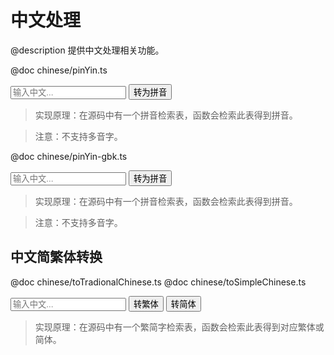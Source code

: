 中文处理
========================================================
@description 提供中文处理相关功能。

@doc chinese/pinYin.ts

<input type="text" id="pinyin_value" placeholder="输入中文...">
<input type="button" value="转为拼音" onclick="document.getElementById('pinyin_result').innerHTML = getPinYin(document.getElementById('pinyin_value').value || (document.getElementById('pinyin_value').value = '中文'))">
<span id="pinyin_result"></span>

> 实现原理：在源码中有一个拼音检索表，函数会检索此表得到拼音。

> 注意：不支持多音字。

@doc chinese/pinYin-gbk.ts

<input type="text" id="pinyin_gbk_value" placeholder="输入中文...">
<input type="button" value="转为拼音" onclick="document.getElementById('pinyin_gbk_result').innerHTML = getPinYin(document.getElementById('pinyin_gbk_value').value || (document.getElementById('pinyin_gbk_value').value='中文'))">
<span id="pinyin_gbk_result"></span>

> 实现原理：在源码中有一个拼音检索表，函数会检索此表得到拼音。

> 注意：不支持多音字。

中文简繁体转换
--------------------------------------------------------
@doc chinese/toTradionalChinese.ts
@doc chinese/toSimpleChinese.ts

<input type="text" id="tradionalChinese_value" placeholder="输入中文...">
<input type="button" value="转繁体" onclick="document.getElementById('tradionalChinese_value').value = toTradionalChinese(document.getElementById('tradionalChinese_value').value || '简体')">
<input type="button" value="转简体" onclick="document.getElementById('tradionalChinese_value').value = toSimpleChinese(document.getElementById('tradionalChinese_value').value || '简体')">

> 实现原理：在源码中有一个繁简字检索表，函数会检索此表得到对应繁体或简体。
